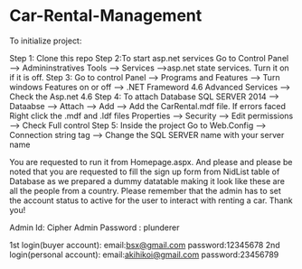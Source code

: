 # Car-Rental-Management
To initialize project:

Step 1: Clone this repo
Step 2:To start asp.net services Go to Control Panel --> Admininstratives Tools --> Services -->asp.net state services. Turn it on if it is off.
Step 3: Go to control Panel --> Programs and Features --> Turn windows Features on or off --> .NET Frameword 4.6 Advanced Services --> Check the Asp.net 4.6
Step 4: To attach Database SQL SERVER 2014 --> Dataabse --> Attach --> Add --> Add the CarRental.mdf file.
If errors faced Right click the .mdf and .ldf files Properties --> Security --> Edit permissions --> Check Full control
Step 5: Inside the project Go to Web.Config --> Connection string tag --> Change the SQL SERVER name with your server name

<FROM WHERE TO RUN>

You are requested to run it from Homepage.aspx.
And please and please be noted that you are requested to fill the sign up form from NidList table of Database as we prepared a dummy datatable making it look like these are all the people from a country.
Please remember that the admin has to set the account status to active for the user to interact with renting a car.
Thank you!

<!Important Logins>
Admin Id: Cipher
Admin Password : plunderer

<!Paypal API>
1st login(buyer account):
email:bsx@gmail.com password:12345678
2nd login(personal account):
email:akihikoi@gmail.com password:23456789
